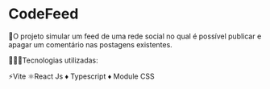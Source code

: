 # CodeFeed

🚀O projeto simular um feed de uma rede social no qual é possível publicar e apagar um comentário nas postagens existentes.

👩🏻‍💻Tecnologias utilizadas:

⚡Vite
⚛️React Js
♦️ Typescript
♦️ Module CSS

